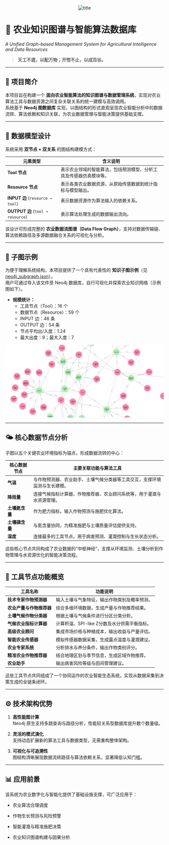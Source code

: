 <div align="center">
<img alt="title" src="https://github.com/user-attachments/assets/4fefb893-3223-4a2e-9cd0-e7b2269cbb70" width="300em" />
</div>

# 🌾 农业知识图谱与智能算法数据库
*A Unified Graph-based Management System for Agricultural Intelligence and Data Resources*

> **天工不遗，以配万物；开悟不止，以成百谷。**

---

## 📘 项目简介

本项目旨在构建一个 **面向农业智能算法的知识图谱与数据管理系统**，实现对农业算法工具与数据资源之间复杂关联关系的统一建模与高效调用。  
系统基于 **Neo4j 图数据库** 实现，以图结构的形式直观呈现农业智能分析中的数据流转、算法依赖和知识关联，为农业数据管理与智能决策提供基础支撑。

---

## 🧩 数据模型设计

系统采用 **双节点 + 双关系** 的图结构建模方式：

| 元素类型 | 含义说明 |
|-----------|-----------|
| **Tool 节点** | 表示农业领域的智能算法，包括预测模型、分析工具及传感器仿真模块等。 |
| **Resource 节点** | 表示各类农业数据资源，从原始传感数据到统计指标与模型输出。 |
| **INPUT 边** (`resource → tool`) | 表示数据资源作为算法输入的依赖关系。 |
| **OUTPUT 边** (`tool → resource`) | 表示算法处理生成的数据输出流向。 |

该设计可形成完整的 **农业数据流图谱（Data Flow Graph）**，支持对数据传输链、算法依赖路径及多源数据融合关系的可视化与分析。

---

## 🌱 子图示例

为便于理解系统结构，本项目提供了一个具有代表性的 **知识子图示例**（见 [neo4j_subgraph.json](neo4j_subgraph.json)）。  
用户可通过导入该文件至 Neo4j 数据库，自行可视化并探索农业知识网络（示例图如下）。

- **规模统计：**
  - 工具节点（Tool）：16 个  
  - 数据节点（Resource）：59 个  
  - INPUT 边：46 条  
  - OUTPUT 边：54 条  
  - 节点平均出/入度：1.24  
  - 最大出度：9；最大入度：7  

<img src="visualisation.png" ></img> 

---

## 🌤 核心数据节点分析

子图以五个关键农业环境指标为锚点，形成数据流转的中心：

| 核心数据节点 | 主要关联功能与算法工具 |
|---------------|-------------------------|
| **气温** | 与作物预测器、农业助手、土壤气候分类器等工具交互，支撑环境监测与生长建模。 |
| **降雨量** | 连接气候指标计算器、作物推荐器、农业顾问系统等，用于灌溉与水资源管理。 |
| **土壤氮含量** | 作为肥力指标，输入作物预测与施肥优化算法。 |
| **土壤磷含量** | 与氮含量协同，为精准施肥与土壤质量评估提供支持。 |
| **湿度** | 连接最多的工具节点，用于病害预测、灌溉控制与生长状态分析。 |

这些核心节点共同构成了农业数据的“中枢神经”，支撑从环境监测、土壤分析到作物管理与水资源优化的智能决策流程。

---

## 🔧 工具节点功能概览

| 工具名称 | 功能说明 |
|-----------|-----------|
| **技术专家作物预测器** | 输入土壤与气象特征，输出作物类别及概率预测。 |
| **农业产量与作物推荐器** | 综合多维环境数据，生成产量与作物推荐结果。 |
| **土壤气候作物分类器** | 根据土壤与气候条件进行分区分类分析。 |
| **气候农业指标计算器** | 计算积温、SPI-like Z分数及水分供需平衡指标。 |
| **高级农业顾问** | 集成市场价格与种植成本，输出收益与产量评估。 |
| **智能农业传感器** | 模拟传感器数据采集，生成露点温度与灌溉建议。 |
| **农业专家系统** | 分析排水与养分条件，输出作物类别评分。 |
| **精准农业作物推荐器** | 结合地理区划与季节信息，生成区域作物推荐。 |
| **农业助手** | 输出病害风险等级与田间管理建议。 |

这些工具节点共同组成了一个协同运作的农业智能生态系统，实现从数据采集到决策生成的全链条闭环。

---

## ⚙️ 技术架构优势

1. **高性能图计算**  
   Neo4j 原生支持多跳查询与路径分析，性能较关系型数据库提升数个数量级。

2. **灵活的模式演化**  
   支持动态扩展新的算法工具与数据类型，无需重构整体架构。

3. **可视化与可追溯性**  
   图结构清晰展现数据流转路径与算法依赖关系，显著降低认知门槛。

---

## 📊 应用前景

该系统为农业数字化与智能化提供了基础设施支撑，可广泛应用于：

- 农业算法合理调度

- 作物生长预测与风险预警

- 智能灌溉与精准施肥决策

- 农业知识图谱构建与因果分析

